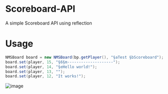 # Scoreboard-API
A simple Scoreboard API using reflection

# Usage

```java
NMSBoard board = new NMSBoard(bp.getPlayer(), "§aTest §bScoreboard");
board.set(player, 15, "§6§m--------------------");
board.set(player, 14, "§eHello world!");
board.set(player, 13, "");
board.set(player, 12, "It works!");
```

![image](https://user-images.githubusercontent.com/30992311/154862047-b7342b03-fff9-466a-bd8b-a2585b5cf681.png)
